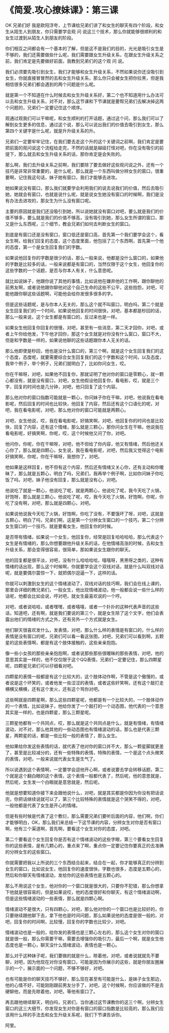 # 《简爱.攻心撩妹课》：第三课

OK 兄弟们好 我是欧阳浮夸，上节课给兄弟们讲了和女生的聊天有四个阶段，和女生从陌生人到朋友，你只需要学会观 问 说这三个技术，那么你就能够很顺利的和女生过渡到从陌生人到朋友的阶段。

你们相互之间都会有一个基本的了解，但是这不是我们的目的，光光是吸引女生是不够的，我们还需要做些什么呢，我们需要跟女生升级关系，在跟女生升级关系之前，我们肯定是先要做好前面，我教到兄弟们的这个观 问 说。

我们必须要先吸引到女生，我们才能够和女生升级关系，不然如果说你还没吸引到女生，你就直接冒冒然的去和女生升级关系，那么你只会被女生把你拉黑，但是我相信很多兄弟们都会遇到的两个问题是什么呢。

就是第一个不知道在什么时候去和女生升级关系好，第二个也不知道用什么办法可以去和女生升级关系，对不对，那么这节课和下节课就是要帮兄弟们去解决掉这两个问题的，兄弟们一定要记住这个顺序。

观通过观我们可以干嘛呢，和女生顺利的打开话题，通过这个问，那么我们可以了解到女生更多的信息，通过这个说，那么可以说出我们的价值去吸引到女生，那么第四个关键字是什么呢，就是升升级关系的升。

兄弟们一定要牢牢记住，在我们要去走这个升的这个关键词之前啊，我们肯定是要把前面的观问说这个流程给走完，不然的话就是越级打怪对吧，你在没有吸引的前提下，那么就去和女生升级关系的话，那你肯定是会失败的。

那么啊，我们去升级关系之前啊，我们要除了要去做好这些观问说之外，还有一个技巧是非常非常重要的，是什么呢，那么就是一个东西叫做分辨女生的窗口，很重要啊，记住我这句话，妹子她有窗口，我们才能够去进攻。

她如果说没有窗口，那么我们就要学会利用我们的说去说我们的价值，然后去吸引她，她就会有窗口，也就是说什么呢，就是说女生她没有窗口的时候啊，我们是没有办法去进攻的，那女生为什么没有窗口呢。

主要的原因就是我们还没吸引到她，所以说她就没有窗口对吧，要么就是我们的价值不够多，要么就是我们的价值不够高，没有吸引到她，那么女生所谓的窗口，那又是什么东西呢，三个细节，教会兄弟们如何去判断女生的窗口。

到底是有窗口还是没有窗口，窗口低还是窗口高，首先第一个我们要学会这个，看女生啊，给我们回复的态度，这个态度里面，他包括了三个东西啊，首先第一个他的态度，第一个是女生回复我们的字数。

如果说他回复你的字数是很少的话，那么一般来说，他都是没什么窗口的，如果他的字数是比较多的话，一般来说都是有窗口的，当然仅限于这个女生，他回复你的这些字数的一个话题，是否与你本人有关，什么意思呢。

就比如说妹子，他跟你说了其他的事情，比如说他在嫌弃他的工作啊，跟你聊他的前男友啊，或者说他跟你聊他对这个自己生命的这些不公平，这些抱怨，对吧，可能他跟你聊这些话题啊，可能他会给你发很多很多的字。

但是这些话题呢，是与你本人无关的，那么这个就不叫窗口，明白吗，第二个就是女生回复我们的一个时间，如果说他回复的时间很快，对吧，基本都是秒回的话，那么一般来说，这个女生都是有窗口的，反过来也是一样。

如果女生他回复你回复的很慢，对吧，甚至有一些消息，第二天才回你，对吧，或者上午你给他发，下午他才回你，那这个女生就是对你没有什么窗口，窗口不大，但是和字数是一样的，如果说他聊的这些话题跟你本人无关的话。

那么他即使是秒回，他也是没什么窗口的，第三个啊，就是这个女生回复我们的这个态度，态度呢，就要需要综合女生回复我们的这个字数和这个时间，以及态度，我举个例子，举个例子，兄弟们就明白了，比如你问女生，哎。

你在干嘛呀，对吧，如果他不回复你，那就证明了他对你的窗口是零颗心，就一颗心都没有，就是没有窗口，对吧，女生他假设他回复你，看电影，哎，就是三个字，回复的时间也是几分钟，对吧，他只回复了这个内容。

那么他对你的窗口指数可能就是一颗心，你问妹子你在干嘛，对吧，他说我在看电影呢，然后回复的时间也比较快，他回复了内容，然后还有这个口语化的呢，对吧，我在看电影呢，对吧，那么他对你的窗口可能就是两颗心。

对吧，女生他说，哎，我在看电影呢，好搞笑啊，对吧，他回复你的时间也是比较快，回复了内容，还有这个情绪，那么就是三颗心，那你问女生在干嘛，他说我在看电影呢，好搞笑啊，你呢，哎，这个时候他又问了你，对吧。

他问你，你呢，你在干嘛呀，对吧，他不但给了你内容，他又有情绪，然后他还关心你了，那么就是四颗心，女生说，我在看电影呢，对吧，然后我又觉得这个电影好搞笑啊，你呢，你在干嘛呀，我想你了，对吧。

他如果是这样回复，他不但有这个内容，然后还有情绪又关心你，还有主动和你暧昧了，那么就是五颗心，明白了吗，兄弟们，我再举个例子啊，比如你问妹子你吃饭了吗，对吧，妹子他没有回复，那么就是没有心，对吧。

他说吃了就是一颗心，他说吃了呢，就是两颗心，他说吃了呢，我今天吃了火锅，好饱呀，那么就是三颗心，他说吃了呢，哎，我今天吃了火锅，好饱啊，你呢，你吃了没有啊，对吧，那么就是四颗心，对吧。

如果说他说我今天吃了火锅，好饱啊，你吃了没有，不要饿坏了呀，对吧，这就是五颗心，明白了吗，兄弟们啊，这是第一个分辨女生窗口的一个技巧，第二个分辨女生窗口的一个技巧，就是要看女生，他回复你的时候。

是否带有情绪，如果说一个女生，他回复你，经常是回复哈哈哈哈，那么代表这个女生是有情绪的，那么你想要跟他升级关系的话，在他情绪高涨的时候，去和女生升级关系，那会变得很容易，很简单，那如果说女生跟你的聊天。

他的回复都是很平淡，对吧，没有什么哈哈哈哈，嘻嘻呀，黑黑呀之类的，这种有情绪的话出现，那么这个时候啊，你就要学会这个双线对话，就是什么叫双线对话呢，就是要偶尔震惊一下，就把偶尔逗逼一下，这样的话。

你就可以刺激到女生的这个情绪波动了，双线对话的技巧啊，我们会在线上课的，那里会详细的教兄弟们，一般女生，他出现情绪波动，他一般都会说一些什么样的话呢，他都会比如会说，哼对吧，就女生最喜欢说的一个哼。

对吧，或者说哈哈，或者嘿嘿，或者嘻嘻，或者一个扑扑的这种代表声音的这些话，知道吧，还有啊，就是我们要说的第三个，就是女生除了这个文字，他们会表露出他们的情绪的方式之外，还有另外一个方式就是女生。

他们聊天很喜欢发什么，发表情，对吧，那么什么样的表情是有窗口的，什么样的表情是没有窗口的呢，兄弟们可以看一看这张图，对吧，兄弟们可以看到啊，五颗星的这些表情啊，都是有这个肢体接触的，这些亲亲抱抱。

像一些小女孩的那些亲亲抱抱啊，或者说那些那些很暧昧的那些表情，对吧，他的意思其实是一样的，他不仅仅限于这个QQ表情，兄弟们一定要记住，那么四颗星呢，四颗星兄弟们可以仔细看对吧。

四颗星的表情一般都是有这个比较大的，这个肢体动作啊，不管是这个傲慢的，或者说是这个坏笑的，或者他发一些涩涩的表情，或者这些奸笑啊，还有这个敲打走横横又横横，还有这个发火，还有这个骂你对吧。

这些啊就是四颗星啊，那么这些四颗星呢，他都是有一个比较大的，一个肢体动作的一个表情，比如说妹子，他给你发了一个敲打的一个动态图，他代表的一个意思其实是一样的，也是四颗星，那么三颗星呢。

三颗星他都有一个共同点，哎，那么就是这个共同点是什么，就是有情绪，有情绪波动，对不对，那么他其他的一些动态图也有情绪波动的话，那么也是代表三颗星，两颗星的话，都是一些比较一般的表情了，那么女生。

他如果给你发这些表情的话，就代表了他对你的窗口并不大，那么一颗星脚就更差了，甚至是比较减分的，还有一些特殊的表情，特殊的表情，一个是这个点头微笑的表情，对吧，一般来说就代表女生是生气了。

所以说遇到这个表情啊，一定要学会逗他开心啊，或者说要去学会转移话题，第二个就是这个翻白眼的这个表情，这个表情一般都代表了，然后呢，他的意思就是，然后呢，女生发一个白眼就是意思就是，然后呢。

他就是想要知道你接下来会跟他说什么，对吧，就是其实都是你因为你没有把话说完，你把话继续说就可以了，第三个比较特殊的表情就是这个哭笑不得的，对吧，一般他都是代表了女生是开心的情绪。

但是有些时候是代表了这个敷衍，那么需要兄弟们要听后面的内容，他们啊，你们才能够明白，OK，那么我们来总结一下这节课的内容，分辨女生对你是否有窗口啊，他有三个渠道啊，首先啊，要看这个女生对你的态度，对吧。

第二个要看这个女生回复你是否有这个情绪波动的这些字眼，第三个要看女生回复你的这些表情，是有几颗心的，重点来了啊，重点你一定要记住你要真正的去准确的分辨女生的这些窗口。

你就需要把我以上所说的三个东西结合起来，结合在一起，你才能够真正的分辨到女生的窗口，比如说女生，他回复你的速度很快，字数也很多，态度是五颗心的，然后和你聊天有情绪波动，发给你的这些表情也是五颗心的。

那么不用说这个女生，他对你的一个窗口就是很大的，只要你不犯错，那么你想拿下他就是很容易的，但是如果说哎，他的态度很好和你聊天，有这个情绪波动啊，但是这些情绪波动的一些表情，那么就是四颗心啊。

情绪波动不是很大，只有四颗心，对吧，那么他对你的一个窗口也是比较好的，你只要继续跟他聊下去，拿下他也是时间问题，那么如果说他的态度是很一般的，对吧，回复你的时间啊，比较慢，回复你的字数也比较少，对吧。

情绪波动也是一般的，给你发的表情也是三颗心左右的，那么这个女生对你的窗口就是很一般，那么你需要干嘛，需要去增强你的吸引力，最后一个啊，就是女生他态度也是一颗心，聊天没什么情绪波动，表情也是一颗心。

那么对于这种妹子呢，我们要做的就是什么，晾着他，对吧，或者说就就先不要聊，对吧，因为他现在对你没有窗口，可能是因为你展示的这些，就是你朋友圈展示的一个，展示面的一个问题，不够不够好，对吧。

也有可能是你的聊天技巧不够好，那么现在甚至有可能是什么，是妹子女生那边，他的心情不好，可能刚刚跟前男友分手了，对吧，这个时候啊，你应该做的不是去硬聊他，而是先晾着他，对吧，等他有窗口了。

再去跟他继续聊天，明白吗，兄弟们，当你通过这节课教你的这三个啊，分辨女生窗口的这三大细节，你发现女生对你是有窗口的窗口指数是比较高的，那么我们应该用什么样的手法去和女生升级关系呢，我们下节课告诉你。

阿里。